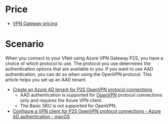 # Price
- [VPN Gateway pricing](https://azure.microsoft.com/en-us/pricing/details/vpn-gateway/#pricing)

# Scenario
When you connect to your VNet using Azure VPN Gateway P2S, you have a choice of which protocol to use. The protocol you use determines the authentication options that are available to you. If you want to use AAD authentication, you can do so when using the OpenVPN protocol. This article helps you set up an AAD tenant.
- [Create an Azure AD tenant for P2S OpenVPN protocol connections](https://docs.microsoft.com/en-us/azure/vpn-gateway/openvpn-azure-ad-tenant)
    - AAD authentication is supported for [OpenVPN](https://zh.wikipedia.org/wiki/OpenVPN) protocol connections only and requires the Azure VPN client.
    - The Basic SKU is not supported for OpenVPN.
- [Configure a VPN client for P2S OpenVPN protocol connections - Azure AD authentication - macOS](https://docs.microsoft.com/en-us/azure/vpn-gateway/openvpn-azure-ad-client-mac)